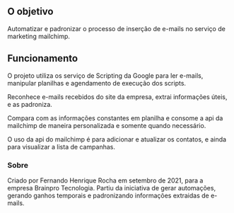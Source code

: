 ## O objetivo

Automatizar e padronizar o processo de inserção de e-mails no serviço de marketing mailchimp.

## Funcionamento

O projeto utiliza os serviço de Scripting da Google para ler e-mails, manipular planilhas e agendamento de execução dos scripts.

Reconhece e-mails recebidos do site da empresa, extrai informações úteis, e as padroniza.

Compara com as informações constantes em planilha e consome a api da mailchimp de maneira personalizada e somente quando necessário.

O uso da api do mailchimp é para adicionar e atualizar os contatos, e ainda para visualizar a lista de campanhas.

### Sobre

Criado por Fernando Henrique Rocha em setembro de 2021, para a empresa Brainpro Tecnologia.
Partiu da iniciativa de gerar automações, gerando ganhos temporais e padronizando informações extraidas de e-mails.

